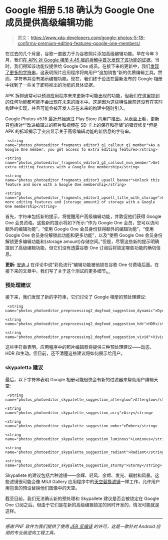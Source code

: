 # Google 相册 5.18 确认为 Google One 成员提供高级编辑功能

> 原文：<https://www.xda-developers.com/google-photos-5-18-confirms-premium-editing-features-google-one-members/>

在过去的几个月里，谷歌一直致力于为谷歌照片添加高级编辑功能。早在今年 3 月，我们[在 APK 对 Google 相册 4.45 版的拆解中首次发现了该功能的证据](https://www.xda-developers.com/google-photos-445-tests-ordering-photo-prints-memories-view-hints-premium-editing-features-one-subscribers/)。当时，我们得知该功能仅提供给 Google One 成员。在接下来的更新中，我们[发现了更多的字符串](https://www.xda-developers.com/google-photos-4-46-prepares-photo-creations-memories/)，这表明照片应用程序将向用户“追加销售”新的优质编辑工具。然而，字符串并没有揭示编辑功能。现在，我们终于设法在最新发布的 Google 相册中找到了一些关于即将推出的功能的具体证据。

APK 拆卸通常可以预测应用程序未来更新中可能出现的功能，但我们在这里提到的任何功能都可能不会出现在未来的版本中。这是因为这些特性目前还没有在实时构建中实现，并且可能会被开发人员在未来的构建中随时引入。

Google Photos v5.18 最近开始通过 Play Store 向用户推出。从表面上看，更新只包括对*“改进编辑过的照片和视频在 SD 卡上的保存和存储”的错误修复*但是 APK 的拆卸揭示了突出显示关于高级编辑功能的新信息的字符串。

```
 <string name="photos_photoeditor_fragments_editor3_g1_callout_g1_member">As a Google One member, you get access to extra editing features</string>

<string name="photos_photoeditor_fragments_editor3_g1_callout_non_member">Get extra editing features with a Google One membership</string>

<string name="photos_photoeditor_fragments_editor3_upsell_banner">Unlock this feature and more with a Google One membership</string>

<string name="photos_photoeditor_fragments_editor3_upsell_title_with_storage">Unlock more editing features and {storage_amount} of storage with a Google One membership</string> 
```

首先，字符串包括新的提示，将提醒用户高级编辑功能，并敦促他们获得 Google One 会员资格。这些新的提示将如下所示:“作为 Google One 会员，您可以访问额外的编辑功能”，“使用 Google One 会员身份获得额外的编辑功能”，“使用 Google One 会员身份解锁此功能和更多功能”，以及“使用 Google One 会员身份解锁更多编辑功能和{storage amount}存储空间。”但是，尽管这些新的提示明确提到了高级编辑功能，但它们没有透露谷歌 One 订阅后将锁定哪些功能的确切信息。

**更新:** [安迪 J](https://disqus.com/by/AndrewSimonJones/) 在评论中说“彩色流行”编辑功能被他锁在谷歌 One 付费墙后面。在接下来的文章中，我们写了关于这个测试的更多细节[。](https://www.xda-developers.com/google-photos-tests-locking-color-pop-behind-a-google-one-paywall/)

### 预处理建议

接下来，我们发现了新的字符串，它们讨论了 Google 相册的预处理建议:

```
 <string name="photos_photoeditor_preprocessing2_dogfood_suggestion_dynamic">Dynamic</string>

<string name="photos_photoeditor_preprocessing2_dogfood_suggestion_hdr">HDR</string>

<string name="photos_photoeditor_preprocessing2_dogfood_suggestion_vivid">Vivid</string> 
```

这些字符串表明，应用程序中的照片编辑器将提供三种预处理建议——动态、HDR 和生动。但目前，还不清楚这些建议将如何展示给用户。

### skypaletta 建议

最后，以下字符串表明 Google 相册可能很快会有新的过滤器来帮助用户编辑天空:

```
 <string name="photos_photoeditor_skypalette_suggestion_afterglow">Afterglow</string>

<string name="photos_photoeditor_skypalette_suggestion_airy">Airy</string>

<string name="photos_photoeditor_skypalette_suggestion_ember">Ember</string>

<string name="photos_photoeditor_skypalette_suggestion_luminous">Luminous</string>

<string name="photos_photoeditor_skypalette_suggestion_radiant">Radiant</string>

<string name="photos_photoeditor_skypalette_suggestion_stormy">Stormy</string> 
```

Skypallete 的建议包括六种滤镜——余辉、轻风、余烬、发光、辐射和风暴。这些滤镜很可能会像 MIUI Gallery 应用程序中的[天空替换滤镜](https://www.xda-developers.com/download-miui-12-gallery-adds-ocr-screenshot-device-frames-new-sky-replacement-filters/)一样工作，允许用户用包含的预设替换他们图像中的天空。

截至目前，我们无法确认新的预处理和 Skypallete 建议是否会被锁定在 Google One 订阅之后。但由于它们是在新的高级编辑锁定的同时开发的，情况可能就是这样。

* * *

*感谢 PNF 软件为我们提供了使用* *[JEB 反编译](https://www.pnfsoftware.com/?aid=xdadev)* *的许可，这是一款针对 Android 应用的专业级逆向工程工具。*